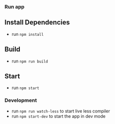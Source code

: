 
### Run app

## Install Dependencies

- run `npm install`

## Build 

- run `npm run build`

## Start

- run  `npm start`

### Development

- run `npm run watch-less` to start live less compiler
- run `npm start-dev` to start the app in dev mode